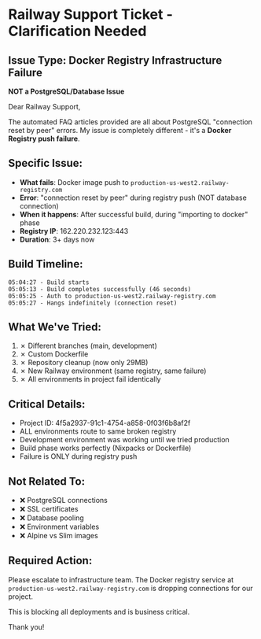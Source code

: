 # Railway Support Ticket - Clarification Needed

## Issue Type: Docker Registry Infrastructure Failure
**NOT a PostgreSQL/Database Issue**

Dear Railway Support,

The automated FAQ articles provided are all about PostgreSQL "connection reset by peer" errors. My issue is completely different - it's a **Docker Registry push failure**.

## Specific Issue:
- **What fails**: Docker image push to `production-us-west2.railway-registry.com`
- **Error**: "connection reset by peer" during registry push (NOT database connection)
- **When it happens**: After successful build, during "importing to docker" phase
- **Registry IP**: 162.220.232.123:443
- **Duration**: 3+ days now

## Build Timeline:
```
05:04:27 - Build starts
05:05:13 - Build completes successfully (46 seconds)
05:05:25 - Auth to production-us-west2.railway-registry.com
05:05:27 - Hangs indefinitely (connection reset)
```

## What We've Tried:
1. ✗ Different branches (main, development)
2. ✗ Custom Dockerfile
3. ✗ Repository cleanup (now only 29MB)
4. ✗ New Railway environment (same registry, same failure)
5. ✗ All environments in project fail identically

## Critical Details:
- Project ID: 4f5a2937-91c1-4754-a858-0f03f6b8af2f
- ALL environments route to same broken registry
- Development environment was working until we tried production
- Build phase works perfectly (Nixpacks or Dockerfile)
- Failure is ONLY during registry push

## Not Related To:
- ❌ PostgreSQL connections
- ❌ SSL certificates
- ❌ Database pooling
- ❌ Environment variables
- ❌ Alpine vs Slim images

## Required Action:
Please escalate to infrastructure team. The Docker registry service at `production-us-west2.railway-registry.com` is dropping connections for our project.

This is blocking all deployments and is business critical.

Thank you!
